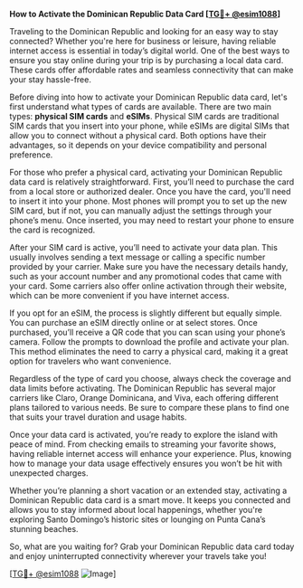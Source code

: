 **How to Activate the Dominican Republic Data Card [[TG💪+ @esim1088](https://t.me/s/esim1088)]**

Traveling to the Dominican Republic and looking for an easy way to stay connected? Whether you're here for business or leisure, having reliable internet access is essential in today’s digital world. One of the best ways to ensure you stay online during your trip is by purchasing a local data card. These cards offer affordable rates and seamless connectivity that can make your stay hassle-free.

Before diving into how to activate your Dominican Republic data card, let's first understand what types of cards are available. There are two main types: **physical SIM cards** and **eSIMs**. Physical SIM cards are traditional SIM cards that you insert into your phone, while eSIMs are digital SIMs that allow you to connect without a physical card. Both options have their advantages, so it depends on your device compatibility and personal preference.

For those who prefer a physical card, activating your Dominican Republic data card is relatively straightforward. First, you’ll need to purchase the card from a local store or authorized dealer. Once you have the card, you'll need to insert it into your phone. Most phones will prompt you to set up the new SIM card, but if not, you can manually adjust the settings through your phone’s menu. Once inserted, you may need to restart your phone to ensure the card is recognized.

After your SIM card is active, you’ll need to activate your data plan. This usually involves sending a text message or calling a specific number provided by your carrier. Make sure you have the necessary details handy, such as your account number and any promotional codes that came with your card. Some carriers also offer online activation through their website, which can be more convenient if you have internet access.

If you opt for an eSIM, the process is slightly different but equally simple. You can purchase an eSIM directly online or at select stores. Once purchased, you’ll receive a QR code that you can scan using your phone’s camera. Follow the prompts to download the profile and activate your plan. This method eliminates the need to carry a physical card, making it a great option for travelers who want convenience.

Regardless of the type of card you choose, always check the coverage and data limits before activating. The Dominican Republic has several major carriers like Claro, Orange Dominicana, and Viva, each offering different plans tailored to various needs. Be sure to compare these plans to find one that suits your travel duration and usage habits.

Once your data card is activated, you’re ready to explore the island with peace of mind. From checking emails to streaming your favorite shows, having reliable internet access will enhance your experience. Plus, knowing how to manage your data usage effectively ensures you won’t be hit with unexpected charges.

Whether you’re planning a short vacation or an extended stay, activating a Dominican Republic data card is a smart move. It keeps you connected and allows you to stay informed about local happenings, whether you're exploring Santo Domingo’s historic sites or lounging on Punta Cana’s stunning beaches.

So, what are you waiting for? Grab your Dominican Republic data card today and enjoy uninterrupted connectivity wherever your travels take you! 

[[TG💪+ @esim1088](https://t.me/s/esim1088) ![Image](https://i.postimg.cc/Y0z9fWf4/image.png)]